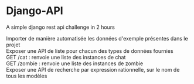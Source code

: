 # Django-API
A simple django rest api challenge in 2 hours<br />

Importer de manière automatisée les données d'exemple présentes dans le projet<br />
Exposer une API de liste pour chacun des types de données fournies<br />
 GET /cat : renvoie une liste des instances de chat<br />
 GET /zombie : renvoie une liste des instances de zombie<br />
Exposer une API de recherche par expression rationnelle, sur le nom de tous les modèles<br />
